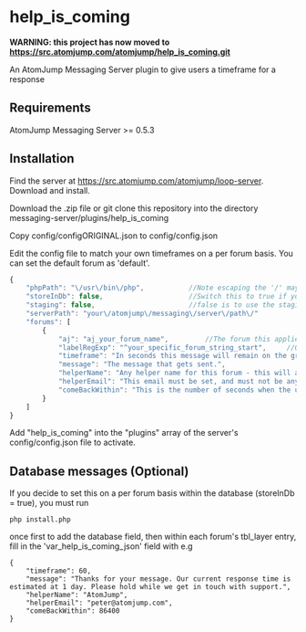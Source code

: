 # help_is_coming

__WARNING: this project has now moved to https://src.atomjump.com/atomjump/help_is_coming.git__

An AtomJump Messaging Server plugin to give users a timeframe for a response


## Requirements

AtomJump Messaging Server >= 0.5.3


## Installation

Find the server at https://src.atomjump.com/atomjump/loop-server. Download and install.

Download the .zip file or git clone this repository into the directory messaging-server/plugins/help_is_coming

Copy config/configORIGINAL.json to config/config.json

Edit the config file to match your own timeframes on a per forum basis. You can set the default forum as 'default'.

```javascript
{
    "phpPath": "\/usr\/bin\/php",			//Note escaping the '/' may be necessary
    "storeInDb": false,						//Switch this to true if you wish to set this per forum within the database
    "staging": false,						//false is to use the staging version of the messaging-server config
    "serverPath": "your\/atomjump\/messaging\/server\/path\/"
    "forums": [
        {
            "aj": "aj_your_forum_name",			//The forum this applies to, 'default' will apply to all unspecified forums in this list.
            "labelRegExp": "^your_specific_forum_string_start",		//Optional: regular expression used for different 'default' messages when there are several scaleUp databases
            "timeframe": "In seconds this message will remain on the group",
            "message": "The message that gets sent.",
            "helperName": "Any helper name for this forum - this will appear as the author of the automated message",
            "helperEmail": "This email must be set, and must not be anyone else's email, so it should be yours as the administrator",
            "comeBackWithin": "This is the number of seconds when the user can come back and not be re-notified. 86400 seconds = 1 day"
        }
    ]
}
```

Add "help_is_coming" into the "plugins" array of the server's config/config.json file to activate.


## Database messages (Optional)

If you decide to set this on a per forum basis within the database (storeInDb = true), you must run 

```
php install.php
```

once first to add the database field, then within each forum's tbl_layer entry, fill in the 'var_help_is_coming_json' field with e.g

```
{
	"timeframe": 60,
	"message": "Thanks for your message. Our current response time is estimated at 1 day. Please hold while we get in touch with support.",
	"helperName": "AtomJump",
	"helperEmail": "peter@atomjump.com",
	"comeBackWithin": 86400
}
```

